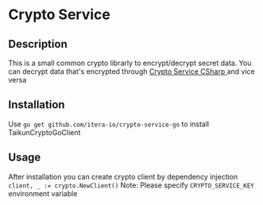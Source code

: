 # Crypto Service

## Description
This is a small common crypto librarly to encrypt/decrypt secret data. You can decrypt data that's encrypted through [ Crypto Service CSharp ](https://github.com/itera-io/crypto-service-csharp) and vice versa

## Installation
Use ` go get github.com/itera-io/crypto-service-go ` to install TaikunCryptoGoClient

## Usage
After installation you can create crypto client by dependency injection `client, _ := crypto.NewClient()` 
Note: Please specify `CRYPTO_SERVICE_KEY` environment variable
